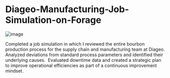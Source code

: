 # Diageo-Manufacturing-Job-Simulation-on-Forage
![image](https://github.com/user-attachments/assets/d1416644-0cbb-4526-8ec6-ea89ad9e25a0)

Completed a job simulation in which I reviewed the entire bourbon production process for the supply chain and manufacturing team at Diageo.
Analyzed deviations from standard process parameters and identified their underlying causes. 
Evaluated downtime data and created a strategic plan to improve operational efficiencies as part of a continuous improvement mindset.
